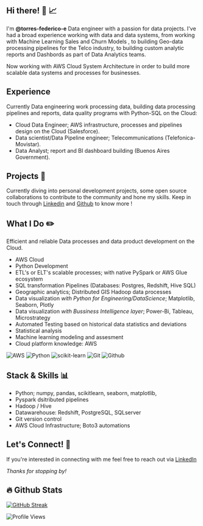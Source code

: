 ## Hi there! 👋 📈
I'm **@torres-federico-e** Data engineer with a passion for data projects. I've had a broad experience working with data and data systems, from working with Machine Learning Sales and Churn Models , to building Geo-data processing pipelines for the Telco industry, to building custom analytic reports and Dashbords as part of Data Analytics teams.  

Now working with AWS Cloud System Architecture in order to build more scalable data systems and processes for businesses.


## Experience
Currently Data engineering work processing data, building data processing pipelines and reports, data quality programs with Python-SQL on the Cloud:
- Cloud Data Engineer; AWS infrastructure, processes and pipelines design on the Cloud (Salesforce).
- Data scientist/Data Pipeline engineer; Telecommunications (Telefonica-Movistar).
- Data Analyst; report and BI dashboard building (Buenos Aires Government). 


## Projects 📝
Currently diving into personal development projects, some open source collaborations to contribute to the community and hone my skills.
Keep in touch through [Linkedin](https://www.linkedin.com/in/t-federico-e/) and [Github](https://github.com/torres-federico-e/) to know more !

## What I Do ✏️
Efficient and reliable Data processes and data product development on the Cloud.  
- AWS Cloud
- Python Development
- ETL's or ELT's scalable processes; with native PySpark or AWS Glue ecosystem
- SQL transformation Pipelines (Databases: Postgres, Redshift, Hive SQL)
- Geographic analytics; Distributed GIS Hadoop data processes
- Data visualization _with Python for Engineering/DataScience_; Matplotlib, Seaborn, Plotly
- Data visualization _with Bussiness Intelligence layer_; Power-Bi, Tableau, Microstrategy
- Automated Testing based on historical data statistics and deviations
- Statistical analysis 
- Machine learning modeling and assesment
- Cloud platform knowledge: AWS

![AWS](https://img.shields.io/badge/aws-232D2C?&logo=amazonaws&logoColor=FFB71B)
![Python](https://img.shields.io/badge/Python-232D2C?&logo=python&logoColor=FFB71B)
![scikit-learn](https://img.shields.io/badge/scikit--learn-%23F7931E.svg?&logo=scikit-learn&logoColor=white)
![Git](https://img.shields.io/badge/GIT-E44C30?&logo=git&logoColor=white)
![Github](https://img.shields.io/badge/github-171515?&logo=github&logoColor=white)

## Stack & Skills  📊
- Python; numpy, pandas, scikitlearn, seaborn, matplotlib, 
- Pyspark dsitributed pipelines
- Hadoop / Hive
- Datawarehouse: Redshift, PostgreSQL, SQLserver
- Git version control
- AWS Cloud Infrastructure; Boto3 automations

## Let's Connect! 🔗
If you're interested in connecting with me feel free to reach out via [LinkedIn](https://www.linkedin.com/in/t-federico-e/) 

*Thanks for stopping by!*


## :fire: Github Stats

[![GitHub Streak](http://github-readme-streak-stats.herokuapp.com?user=torres-federico-e&theme=dark&background=0d1117)](https://git.io/streak-stats)

![Profile Views](https://komarev.com/ghpvc/?username=torres-federico-e)
